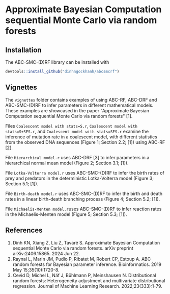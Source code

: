 #   Approximate Bayesian Computation sequential Monte Carlo via random forests

##  Installation

The ABC-SMC-(D)RF library can be installed with

```R
devtools::install_github("dinhngockhanh/abcsmcrf")
```

##  Vignettes

The `vignettes` folder contains examples of using ABC-RF, ABC-DRF and ABC-SMC-(D)RF to infer parameters in different mathematical models. These examples are showcased in the paper "Approximate Bayesian Computation sequential Monte Carlo via random forests" [1].

Files `Coalescent model with stats=S.r`, `Coalescent model with stats=S+SFS.r`, and `Coalescent model with stats=SFS.r` examine the inference of mutation rate in a coalescent model, with different statistics from the observed DNA sequences (Figure 1; Section 2.2; [1]) using ABC-RF [2].

File `Hierarchical model.r` uses ABC-DRF [3] to infer parameters in a hierarchical normal mean model (Figure 2; Section 3.1; [1]).

File `Lotka-Volterra model.r` uses ABC-SMC-(D)RF to infer the birth rates of prey and predators in the deterministic Lotka-Volterra model (Figure 3; Section 5.1; [1]).

File `Birth-death model.r` uses ABC-SMC-(D)RF to infer the birth and death rates in a linear birth-death branching process (Figure 4; Section 5.2; [1]).

File `Michaelis-Menten model.r`uses ABC-SMC-(D)RF to infer reaction rates in the Michaelis-Menten model (Figure 5; Section 5.3; [1]).

##  References
1.  Dinh KN, Xiang Z, Liu Z, Tavaré S. Approximate Bayesian Computation sequential Monte Carlo via random forests. arXiv preprint arXiv:2406.15865. 2024 Jun 22.
2.  Raynal L, Marin JM, Pudlo P, Ribatet M, Robert CP, Estoup A. ABC random forests for Bayesian parameter inference. Bioinformatics. 2019 May 15;35(10):1720-8.
3.  Cevid D, Michel L, Näf J, Bühlmann P, Meinshausen N. Distributional random forests: Heterogeneity adjustment and multivariate distributional regression. Journal of Machine Learning Research. 2022;23(333):1-79.